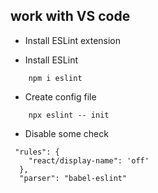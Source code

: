 ## work with VS code
- Install ESLint extension

- Install ESLint
```
    npm i eslint
```
- Create config file
```
    npx eslint -- init
```

- Disable some check
```
 "rules": {
    "react/display-name": 'off'
  },
  "parser": "babel-eslint"
```